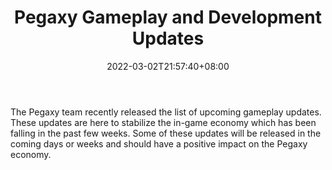 ﻿---
title: "Pegaxy Gameplay and Development Updates"
date: 2022-03-02T21:57:40+08:00
lastmod: 2022-03-02T16:45:40+08:00
draft: false
authors: ["Roger"]
description: "The Pegaxy team recently released the list of upcoming gameplay updates. These updates are here to stabilize the in-game economy which has been falling in the past few weeks. Some of these updates will be released in the coming days or weeks and should have a positive impact on the Pegaxy economy."
featuredImage: "pegaxy-gameplay-and-development-updates.jpg"
tags: ["Virtual World","Play to Earn"]
categories: ["news"]
news: ["Virtual World"]
weight: 
lightgallery: true
pinned: false
recommend: false
recommend1: false
---

The Pegaxy team recently released the list of upcoming gameplay updates. These updates are here to stabilize the in-game economy which has been falling in the past few weeks. Some of these updates will be released in the coming days or weeks and should have a positive impact on the Pegaxy economy.

<!--more-->

